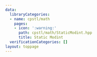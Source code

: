 ```yaml
---
data:
  libraryCategories:
  - name: cpstl/math
    pages:
    - icon: ':warning:'
      path: cpstl/math/StaticModint.hpp
      title: Static Modint
  verificationCategories: []
layout: toppage
---
```

